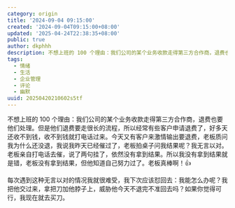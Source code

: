 ```yaml
---
category: origin
title: '2024-09-04 09:15:00'
created: '2024-09-04T09:15:00+08:00'
updated: '2025-04-24T22:38:35+08:00'
public: true
author: dkphhh
description: 不想上班的 100 个理由：我们公司的某个业务收款走得第三方合作商，退费也要他们处理。但是他们退费要走很长的流程……
tags:
  - 情绪
  - 生活
  - 企业管理
  - 评论
  - 幽默
uuid: 20250420210602s5tf
---
```


不想上班的 100 个理由：我们公司的某个业务收款走得第三方合作商，退费也要他们处理。但是他们退费要走很长的流程，所以经常有些客户申请退费了，好多天还收不到钱，收不到钱就打电话过来。今天又有客户来激情输出要退费，老板质问我为什么还没退，我说我昨天已经催过了，老板拍桌子问我结果呢？我无言以对。老板亲自打电话去催，说了两句挂了，依然没有拿到结果。所以我没有拿到结果就是错，老板没有拿到结果，但他知道自己努力过了。老板真棒啊！👍

每次遇到这种无言以对的情况我就很难受，我下次应该怼回去：我能怎么办呢？我把他交过来，拿把刀加他脖子上，威胁他今天不退完不准回去吗？如果你觉得可行，我现在就去买刀。
